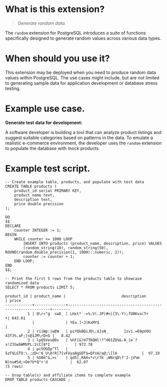 # What is this extension?
> *Generate random data.*

The `random` extension for PostgreSQL introduces a suite of functions specifically designed to generate random values across various data types.

# When should you use it?

This extension may be deployed when you need to produce random data values within PostgreSQL. The use cases might include, but are not limited to generating sample data for application development or database stress testing.

# Example use case.

**Generate test data for development:**

A software developer is building a tool that can analyze product listings and suggest suitable categories based on patterns in the data. To emulate a realistic e-commerce environment, the developer uses the `random` extension to populate the database with mock products.

# Example test script.

```
-- Create example table, products, and populate with test data
CREATE TABLE products (
    product_id serial PRIMARY KEY,
    product_name text,
    description text,
    price double precision
);

DO
$$
DECLARE 
    counter INTEGER := 1;
BEGIN
    WHILE counter <= 1000 LOOP
        INSERT INTO products (product_name, description, price) VALUES
        (random_string(10), random_string(50), ROUND(random_double_precision(1, 1000)::numeric, 2));
        counter := counter + 1;
    END LOOP;
END
$$;

-- Print the first 5 rows from the products table to showcase randomized data
SELECT * FROM products LIMIT 5;

product_id | product_name |                         description                          | price
------------+--------------+--------------------------------------------------------------+--------
          1 | Q\r<"g  swD_ | LHxt*`-=%;V(.JP|#n|{3\-Y);fU8Kva(T+                         +| 643.61
            |              | YEu.]~J)KxMY$                                                |
          2 | ri1Wp:|wEW   | piYQkBQiJD\;$]sN_       ]zv1.=69pVOU    43f3%.aF;|s@12M\rD<G |   8.42
          3 | lpQ5Vev@0s   | %hF[&?d7TKQHl!?^dO1ZD%&-A_[e`?x!Z3SwbWMVPL:2cC[8*I           | 972.78
          4 | pc5OGOp^Tl   | 5zF$LGTO:\.;zD<'6_U\@!R[7{vFUya8gGDT$=QfsH/a@;\[lH           |  97.19
          5 | %G0m^&,>c`   | qd5[,RA6=*v\r7k ;WNrqD\f'2-jV%m N)nu#5d;>De?U*Q"+'d          |  62.07
(5 rows)

-- Drop table(s) and affiliate items to complete example
DROP TABLE products CASCADE ;
```
